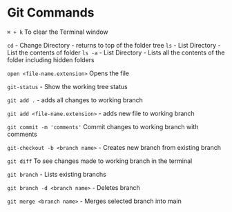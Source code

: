 # Git Commands

`⌘ + k` To clear the Terminal window  
  
`cd` - Change Directory - returns to top of the folder tree 
`ls` - List Directory - List the contents of folder
`ls -a` - List Directory - Lists all the contents of the folder including hidden folders

`open <file-name.extension>` Opens the file

`git-status` - Show the working tree status  

`git add .` - adds all changes to working branch  

`git add <file-name.extension>` - adds new file to working branch

`git commit -m 'comments'` Commit changes to working branch with comments 

`git-checkout -b <branch name>` - Creates new branch from existing branch  

`git diff` To see changes made to working branch in the terminal

`git branch` - Lists existing branchs

`git branch -d <branch name>` - Deletes branch

`git merge <branch name>` - Merges selected branch into main
